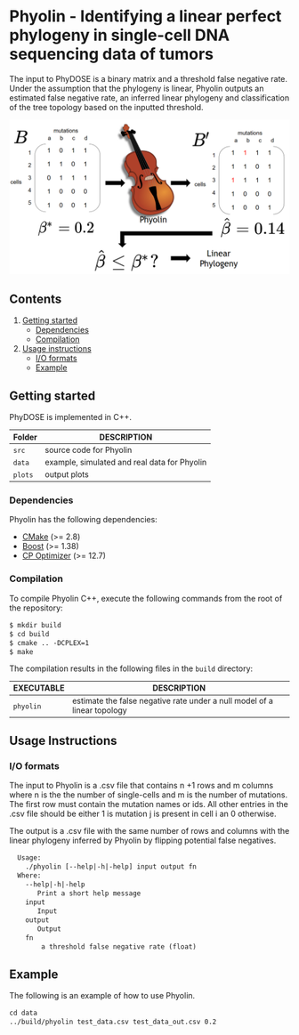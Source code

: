 # Phyolin - Identifying a linear perfect phylogeny in single-cell DNA sequencing data of tumors

The input to PhyDOSE is a binary matrix and a threshold false negative rate.  Under the assumption that the phylogeny is linear, Phyolin outputs an estimated false negative rate, an inferred linear phylogeny and classification of the tree topology based on the inputted threshold. 

![Overview of Phyolin](Figure1.png)

## Contents

  1. [Getting started](#start)
     * [Dependencies](#dep)
     * [Compilation](#comp)
  2. [Usage instructions](#usage)
     * [I/O formats](#io)
     * [Example](#example)

     

<a name="start"></a>
## Getting started

PhyDOSE is implemented in C++. 

| Folder    | DESCRIPTION                                                  |
| --------- | ------------------------------------------------------------ |
| `src`     | source code for Phyolin                                     |
| `data`    | example, simulated and real data for Phyolin                             
| `plots`   | output plots 


<a name="dep"></a>

### Dependencies   

Phyolin has the following dependencies:


* [CMake](http://www.cmake.org/) (>= 2.8)
* [Boost](http://www.boost.org) (>= 1.38)
* [CP Optimizer](https://www.ibm.com/analytics/cplex-cp-optimizer) (>= 12.7)

<a name="comp"></a>
### Compilation

To compile Phyolin C++, execute the following commands from the root of the repository:

    $ mkdir build
    $ cd build
    $ cmake .. -DCPLEX=1
    $ make 


The compilation results in the following files in the `build` directory:

EXECUTABLE | DESCRIPTION
-----------|-------------
`phyolin`  | estimate the false negative rate under a null model of a linear topology

<a name="usage"></a>
## Usage Instructions

<a name="io"></a>
### I/O formats
The input to Phyolin is a .csv file that contains n +1 rows and m columns where n is the the number of single-cells and m is the number of mutations. The first row must contain the mutation names or ids. All other entries in the .csv file should be either 1 is mutation j is present in cell i an 0 otherwise. 

The output is a .csv file with the same number of rows and columns with the linear phylogeny inferred by Phyolin by flipping potential false negatives.




```
  Usage: 
    ./phyolin [--help|-h|-help] input output fn
  Where:
    --help|-h|-help
       Print a short help message
    input
       Input
    output
       Output
    fn
        a threshold false negative rate (float)
```
<a name="example"></a>
## Example
The following is an example of how to use Phyolin.

```
cd data
../build/phyolin test_data.csv test_data_out.csv 0.2

```
